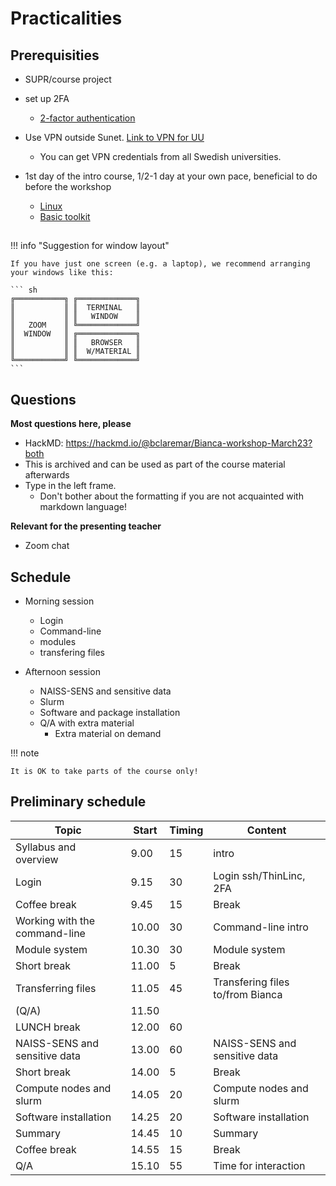 # Practicalities

## Prerequisities


- SUPR/course project
- set up 2FA
    - [2-factor authentication](https://www.uppmax.uu.se/support/user-guides/setting-up-two-factor-authentication/)

- Use VPN outside Sunet. [Link to VPN for UU](https://mp.uu.se/en/web/info/stod/it-telefoni/it-support/network-on-campus/vpn-service)
  - You can get VPN credentials from all Swedish universities.

- 1st day of the intro course, 1/2-1 day at your own pace, beneficial to do before the workshop

    - [Linux](https://uppmax.github.io/uppmax_intro/linux.html)
    - [Basic toolkit](https://uppmax.github.io/uppmax_intro/linux_basics.html)

## 

!!! info "Suggestion for window layout"

    If you have just one screen (e.g. a laptop), we recommend arranging your windows like this:

    ``` sh
    ╔═══════════╗ ╔═════════════╗
    ║           ║ ║  TERMINAL   ║
    ║           ║ ║   WINDOW    ║
    ║   ZOOM    ║ ╚═════════════╝
    ║  WINDOW   ║ ╔═════════════╗
    ║           ║ ║   BROWSER   ║
    ║           ║ ║  W/MATERIAL ║
    ╚═══════════╝ ╚═════════════╝
    ```
## Questions

**Most questions here, please**

- HackMD: <https://hackmd.io/@bclaremar/Bianca-workshop-March23?both>
- This is archived and can be used as part of the course material afterwards
- Type in the left frame. 
    - Don't bother about the formatting if you are not acquainted with markdown language!

**Relevant for the presenting teacher**

- Zoom chat

## Schedule

- Morning session
    - Login
    - Command-line
    - modules
    - transfering files

- Afternoon session
    - NAISS-SENS and sensitive data
    - Slurm
    - Software and package installation
    - Q/A with extra material
        - Extra material on demand  

!!! note
 
    It is OK to take parts of the course only!

## Preliminary schedule 

|Topic|Start|Timing|Content|
|-----|-----|------|-------|
|Syllabus and overview|9.00|15|intro|
|Login|9.15|30|Login ssh/ThinLinc, 2FA|
|Coffee break|9.45|15|Break|
|Working with the command-line|10.00|30|Command-line intro|
|Module system|10.30|30| Module system|
|Short break|11.00|5|Break|
|Transferring files|11.05|45|Transfering files to/from Bianca|
|(Q/A)|11.50
|LUNCH break|12.00|60| | 
|NAISS-SENS and sensitive data|13.00|60|NAISS-SENS and sensitive data| 
|Short break|14.00|5|Break|
|Compute nodes and slurm|14.05|20 |Compute nodes and slurm|
|Software installation |14.25| 20|Software installation |
|Summary|14.45|10|Summary|
|Coffee break|14.55|15|Break|
|Q/A|15.10|55| Time for interaction|



